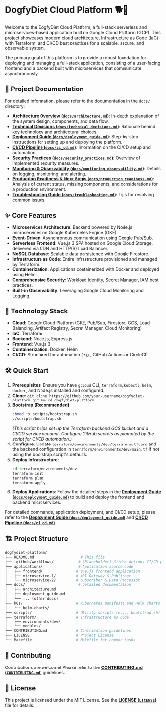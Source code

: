 # DogfyDiet Cloud Platform 🐕🍲

Welcome to the DogfyDiet Cloud Platform, a full-stack serverless and microservices-based application built on Google Cloud Platform (GCP). This project showcases modern cloud architecture, Infrastructure as Code (IaC) with Terraform, and CI/CD best practices for a scalable, secure, and observable system.

The primary goal of this platform is to provide a robust foundation for deploying and managing a full-stack application, consisting of a user-facing frontend and a backend built with microservices that communicate asynchronously.

## 📄 Project Documentation

For detailed information, please refer to the documentation in the `docs/` directory:

* **[Architecture Overview (`docs/architecture.md`)](docs/architecture.md)**: In-depth explanation of the system design, components, and data flow.
* **[Technical Decisions (`docs/technical_decisions.md`)](docs/technical_decisions.md)**: Rationale behind key technology and architectural choices.
* **[Deployment Guide (`docs/deployment_guide.md`)](docs/deployment_guide.md)**: Step-by-step instructions for setting up and deploying the platform.
* **[CI/CD Pipeline (`docs/ci_cd.md`)](docs/ci_cd.md)**: Information on the CI/CD setup and automation.
* **[Security Practices (`docs/security_practices.md`)](docs/security_practices.md)**: Overview of implemented security measures.
* **[Monitoring & Observability (`docs/monitoring_observability.md`)](docs/monitoring_observability.md)**: Details on logging, monitoring, and alerting.
* **[Production Readiness & Next Steps (`docs/production_readiness.md`)](docs/production_readiness.md)**: Analysis of current status, missing components, and considerations for a production environment.
* **[Troubleshooting Guide (`docs/troubleshooting.md`)](docs/troubleshooting.md)**: Tips for resolving common issues.

## ✨ Core Features

* **Microservices Architecture**: Backend powered by Node.js microservices on Google Kubernetes Engine (GKE).
* **Event-Driven**: Asynchronous communication using Google Pub/Sub.
* **Serverless Frontend**: Vue.js 3 SPA hosted on Google Cloud Storage, delivered via CDN and HTTP(S) Load Balancer.
* **NoSQL Database**: Scalable data persistence with Google Firestore.
* **Infrastructure as Code**: Entire infrastructure provisioned and managed by Terraform. 
* **Containerization**: Applications containerized with Docker and deployed using Helm.
* **Comprehensive Security**: Workload Identity, Secret Manager, IAM best practices. 
* **Built-in Observability**: Leveraging Google Cloud Monitoring and Logging. 

## 🚀 Technology Stack

* **Cloud**: Google Cloud Platform (GKE, Pub/Sub, Firestore, GCS, Load Balancing, Artifact Registry, Secret Manager, Cloud Monitoring)
* **IaC**: Terraform
* **Backend**: Node.js, Express.js
* **Frontend**: Vue.js 3
* **Containerization**: Docker, Helm
* **CI/CD**: Structured for automation (e.g., GitHub Actions or CircleCI) 

## 🛠️ Quick Start

1.  **Prerequisites**: Ensure you have `gcloud` CLI, `terraform`, `kubectl`, `helm`, `docker`, and Node.js installed and configured.
2.  **Clone**: `git clone https://github.com/your-username/dogfydiet-platform.git && cd dogfydiet-platform`
3.  **Bootstrap (Recommended)**:
    ```bash
    chmod +x scripts/bootstrap.sh
    ./scripts/bootstrap.sh
    ```
    *(This script helps set up the Terraform backend GCS bucket and a CI/CD service account. Configure GitHub secrets as prompted by the script for CI/CD automation.)*
4.  **Configure**: Update `terraform/environments/dev/terraform.tfvars` and the backend configuration in `terraform/environments/dev/main.tf` if not using the bootstrap script's defaults.
5.  **Deploy Infrastructure**:
    ```bash
    cd terraform/environments/dev
    terraform init
    terraform plan
    terraform apply
    ```
6.  **Deploy Applications**: Follow the detailed steps in the **[Deployment Guide (`docs/deployment_guide.md`)](docs/deployment_guide.md)** to build and deploy the frontend and backend microservices.

For detailed commands, application deployment, and CI/CD setup, please refer to the **[Deployment Guide (`docs/deployment_guide.md`)](docs/deployment_guide.md)** and **[CI/CD Pipeline (`docs/ci_cd.md`)](docs/ci_cd.md)**.

## 🏗️ Project Structure

```bash
dogfydiet-platform/
├── README.md                     # This file
├── .github/workflows/           # (Placeholder) GitHub Actions CI/CD pipelines
├── applications/                # Application source code
│   ├── frontend/               # Vue.js frontend application
│   ├── microservice-1/         # API Gateway & Publisher
│   └── microservice-2/         # Subscriber & Data Processor
├── docs/                        # Detailed documentation
│   ├── architecture.md
│   ├── deployment_guide.md
│   └── ... (other docs)
├── k8s/                        # Kubernetes manifests and Helm charts
│   └── helm-charts/
├── scripts/                    # Utility scripts (e.g., bootstrap.sh)
├── terraform/                  # Infrastructure as Code
│   ├── environments/dev/
│   └── modules/
├── CONTRIBUTING.md             # Contribution guidelines
├── LICENSE                     # Project License
└── Makefile                    # Makefile for common tasks
```



## 🤝 Contributing

Contributions are welcome! Please refer to the **[CONTRIBUTING.md (`CONTRIBUTING.md`)](CONTRIBUTING.md)** guidelines.

## 📄 License

This project is licensed under the MIT License. See the **[LICENSE (`LICENSE`)](LICENSE)** file for details.
